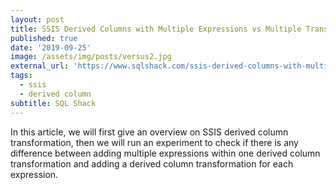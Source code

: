 ```yaml
---
layout: post
title: SSIS Derived Columns with Multiple Expressions vs Multiple Transformations
published: true
date: '2019-09-25'
image: /assets/img/posts/versus2.jpg
external_url: 'https://www.sqlshack.com/ssis-derived-columns-with-multiple-expressions-vs-multiple-transformations/'
tags:
  - ssis
  - derived column
subtitle: SQL Shack
---
```

In this article, we will first give an overview on SSIS derived column transformation, then we will run an experiment to check if there is any difference between adding multiple expressions within one derived column transformation and adding a derived column transformation for each expression.
